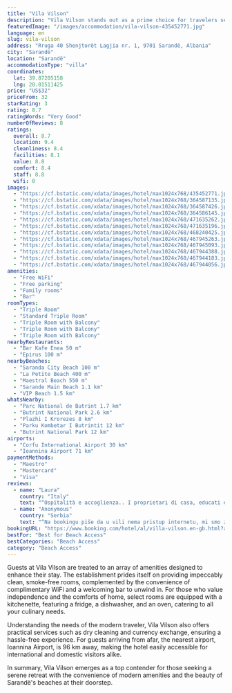 ```yaml
---
title: "Vila Vilson"
description: "Vila Vilson stands out as a prime choice for travelers seeking comfort and convenience in Sarandë."
featuredImage: "/images/accommodation/vila-vilson-435452771.jpg"
language: en
slug: vila-vilson
address: "Rruga 40 Shenjtorët Lagjia nr. 1, 9701 Sarandë, Albania"
city: "Sarandë"
location: "Sarandë"
accommodationType: "villa"
coordinates:
  lat: 39.87205158
  lng: 20.01511425
price: "US$32"
priceFrom: 32
starRating: 3
rating: 8.7
ratingWords: "Very Good"
numberOfReviews: 8
ratings:
  overall: 8.7
  location: 9.4
  cleanliness: 8.4
  facilities: 8.1
  value: 8.8
  comfort: 8.4
  staff: 8.8
  wifi: 0
images:
  - "https://cf.bstatic.com/xdata/images/hotel/max1024x768/435452771.jpg?k=de51d9c3fad8cc3df3ce66015656d2b2778837f2d36769d92925efc6eb6f6e31&o=&hp=1"
  - "https://cf.bstatic.com/xdata/images/hotel/max1024x768/364587135.jpg?k=baa21fe588ae88ab3d8a6e76b71eeb4b040599371cc050f4366c391c9bae6696&o=&hp=1"
  - "https://cf.bstatic.com/xdata/images/hotel/max1024x768/364587426.jpg?k=fcfd81ca842ee341bfe8333a99e7e54460883a70c15f1d496042b21c798ac21b&o=&hp=1"
  - "https://cf.bstatic.com/xdata/images/hotel/max1024x768/364586145.jpg?k=cddc273c2536ef710fe0115780423c1893818d2cfa8052307cf242440fa160ad&o=&hp=1"
  - "https://cf.bstatic.com/xdata/images/hotel/max1024x768/471635262.jpg?k=061e98ca397ff20255168a39affe6def2297db70718726fe5907097b500eb81c&o=&hp=1"
  - "https://cf.bstatic.com/xdata/images/hotel/max1024x768/471635196.jpg?k=4b73d79a98847b65b2663d7e1238988627a59ca9f63d27d296bfbae81716f650&o=&hp=1"
  - "https://cf.bstatic.com/xdata/images/hotel/max1024x768/468240425.jpg?k=801365e264c343fa773c5e8e9d90e64a1e34104bab38b38cfdfca093a390d5b3&o=&hp=1"
  - "https://cf.bstatic.com/xdata/images/hotel/max1024x768/467945263.jpg?k=533e296b0a5ef2919f831233dfab9dc0836377642c4ff30f2abb37cf4b14229c&o=&hp=1"
  - "https://cf.bstatic.com/xdata/images/hotel/max1024x768/467945093.jpg?k=f7198cfcf58cb14f917cf9d8c48c9834de020537ad502e60aeb0c9db87f3f27a&o=&hp=1"
  - "https://cf.bstatic.com/xdata/images/hotel/max1024x768/467944388.jpg?k=f6cb52ab84736b0faa0aa3135f5070419d31f3424e2668fa8b3ae3b4c8ee2e1d&o=&hp=1"
  - "https://cf.bstatic.com/xdata/images/hotel/max1024x768/467944183.jpg?k=2b482201c0329c013d7fba47d2a41389a67e5b09fadf69bb783b33135abb98ca&o=&hp=1"
  - "https://cf.bstatic.com/xdata/images/hotel/max1024x768/467944056.jpg?k=1799270c636f02d436f067bed070e77d61e46cffd1ee53fd093bc6f9476a6cb7&o=&hp=1"
amenities:
  - "Free WiFi"
  - "Free parking"
  - "Family rooms"
  - "Bar"
roomTypes:
  - "Triple Room"
  - "Standard Triple Room"
  - "Triple Room with Balcony"
  - "Triple Room with Balcony"
  - "Triple Room with Balcony"
nearbyRestaurants:
  - "Bar Kafe Enea 50 m"
  - "Epirus 100 m"
nearbyBeaches:
  - "Saranda City Beach 100 m"
  - "La Petite Beach 400 m"
  - "Maestral Beach 550 m"
  - "Sarande Main Beach 1.1 km"
  - "VIP Beach 1.5 km"
whatsNearby:
  - "Parc National de Butrint 1.7 km"
  - "Butrint National Park 2.6 km"
  - "Plazhi I Krorezes 8 km"
  - "Parku Kombetar I Butrintit 12 km"
  - "Butrint National Park 12 km"
airports:
  - "Corfu International Airport 30 km"
  - "Ioannina Airport 71 km"
paymentMethods:
  - "Maestro"
  - "Mastercard"
  - "Visa"
reviews:
  - name: "Laura"
    country: "Italy"
    text: "“Ospitalità e accoglienza.. I proprietari di casa, educati e disponibili.. La posizione dell' alloggio è comodo, veramente vicina al mare, market, panettiere e ristoranti... Consiglio questo alloggio a tutti!”"
  - name: "Anonymous"
    country: "Serbia"
    text: "“Na bookingu piše da u vili nema pristup internetu, mi smo za svo vreme imali internet, sobe su veoma čiste, menjali su nam posteljinu i peškire stalno, šta god da smo od gazdarice potražili sve su nam u trenutku omogućili...izuzetno prijatni i...”"
bookingURL: "https://www.booking.com/hotel/al/villa-vilson.en-gb.html?aid=8035640"
bestFor: "Best for Beach Access"
bestCategories: "Beach Access"
category: "Beach Access"
---
```


Guests at Vila Vilson are treated to an array of amenities designed to enhance their stay. The establishment prides itself on providing impeccably clean, smoke-free rooms, complemented by the convenience of complimentary WiFi and a welcoming bar to unwind in. For those who value independence and the comforts of home, select rooms are equipped with a kitchenette, featuring a fridge, a dishwasher, and an oven, catering to all your culinary needs.

Understanding the needs of the modern traveler, Vila Vilson also offers practical services such as dry cleaning and currency exchange, ensuring a hassle-free experience. For guests arriving from afar, the nearest airport, Ioannina Airport, is 96 km away, making the hotel easily accessible for international and domestic visitors alike.

In summary, Vila Vilson emerges as a top contender for those seeking a serene retreat with the convenience of modern amenities and the beauty of Sarandë's beaches at their doorstep.